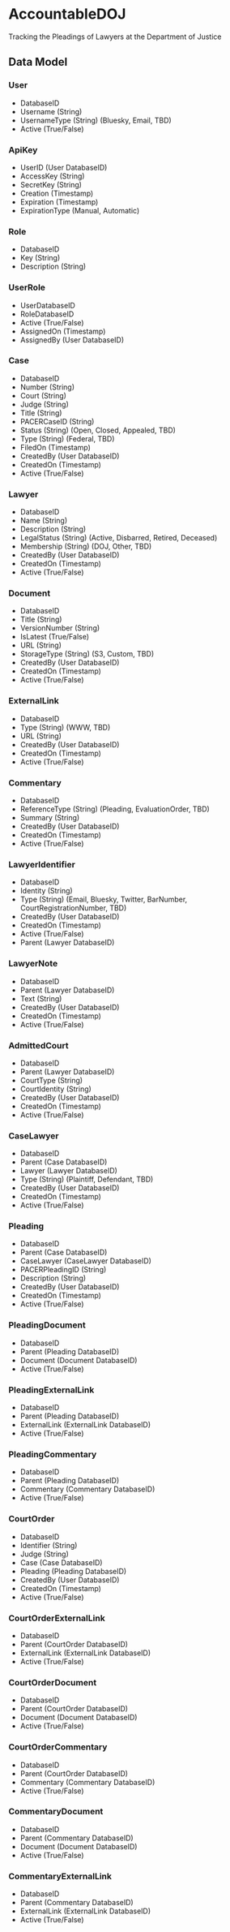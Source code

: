 # AccountableDOJ
Tracking the Pleadings of Lawyers at the Department of Justice

## Data Model

### User
* DatabaseID
* Username (String)
* UsernameType (String) (Bluesky, Email, TBD)
* Active (True/False)

### ApiKey
* UserID (User DatabaseID)
* AccessKey (String)
* SecretKey (String)
* Creation (Timestamp)
* Expiration (Timestamp)
* ExpirationType (Manual, Automatic)

### Role
* DatabaseID
* Key (String)
* Description (String)

### UserRole
* UserDatabaseID
* RoleDatabaseID
* Active (True/False)
* AssignedOn (Timestamp)
* AssignedBy (User DatabaseID)

### Case
* DatabaseID
* Number (String)
* Court (String)
* Judge (String)
* Title (String)
* PACERCaseID (String)
* Status (String) (Open, Closed, Appealed, TBD)
* Type (String) (Federal, TBD)
* FiledOn (Timestamp)
* CreatedBy (User DatabaseID)
* CreatedOn (Timestamp)
* Active (True/False)



### Lawyer
* DatabaseID
* Name (String)
* Description (String)
* LegalStatus (String) (Active, Disbarred, Retired, Deceased)
* Membership (String) (DOJ, Other, TBD)
* CreatedBy (User DatabaseID)
* CreatedOn (Timestamp)
* Active (True/False)

### Document
* DatabaseID
* Title (String)
* VersionNumber (String)
* IsLatest (True/False)
* URL (String)
* StorageType (String) (S3, Custom, TBD)
* CreatedBy (User DatabaseID)
* CreatedOn (Timestamp)
* Active (True/False)

### ExternalLink
* DatabaseID
* Type (String) (WWW, TBD)
* URL (String)
* CreatedBy (User DatabaseID)
* CreatedOn (Timestamp)
* Active (True/False)

### Commentary
* DatabaseID
* ReferenceType (String) (Pleading, EvaluationOrder, TBD)
* Summary (String)
* CreatedBy (User DatabaseID)
* CreatedOn (Timestamp)
* Active (True/False)





### LawyerIdentifier
* DatabaseID
* Identity (String)
* Type (String) (Email, Bluesky, Twitter, BarNumber, CourtRegistrationNumber, TBD)
* CreatedBy (User DatabaseID)
* CreatedOn (Timestamp)
* Active (True/False)
* Parent (Lawyer DatabaseID)

### LawyerNote
* DatabaseID
* Parent (Lawyer DatabaseID)
* Text (String)
* CreatedBy (User DatabaseID)
* CreatedOn (Timestamp)
* Active (True/False)

### AdmittedCourt
* DatabaseID
* Parent (Lawyer DatabaseID)
* CourtType (String)
* CourtIdentity (String)
* CreatedBy (User DatabaseID)
* CreatedOn (Timestamp)
* Active (True/False)

### CaseLawyer
* DatabaseID
* Parent (Case DatabaseID)
* Lawyer (Lawyer DatabaseID)
* Type (String) (Plaintiff, Defendant, TBD)
* CreatedBy (User DatabaseID)
* CreatedOn (Timestamp)
* Active (True/False)


### Pleading
* DatabaseID
* Parent (Case DatabaseID)
* CaseLawyer (CaseLawyer DatabaseID)
* PACERPleadingID (String)
* Description (String)
* CreatedBy (User DatabaseID)
* CreatedOn (Timestamp)
* Active (True/False)

### PleadingDocument
* DatabaseID
* Parent (Pleading DatabaseID)
* Document (Document DatabaseID)
* Active (True/False)

### PleadingExternalLink
* DatabaseID
* Parent (Pleading DatabaseID)
* ExternalLink (ExternalLink DatabaseID)
* Active (True/False)

### PleadingCommentary
* DatabaseID
* Parent (Pleading DatabaseID)
* Commentary (Commentary DatabaseID)
* Active (True/False)

### CourtOrder
* DatabaseID
* Identifier (String)
* Judge (String)
* Case (Case DatabaseID)
* Pleading (Pleading DatabaseID)
* CreatedBy (User DatabaseID)
* CreatedOn (Timestamp)
* Active (True/False)

### CourtOrderExternalLink
* DatabaseID
* Parent (CourtOrder DatabaseID)
* ExternalLink (ExternalLink DatabaseID)
* Active (True/False)

### CourtOrderDocument
* DatabaseID
* Parent (CourtOrder DatabaseID)
* Document (Document DatabaseID)
* Active (True/False)

### CourtOrderCommentary
* DatabaseID
* Parent (CourtOrder DatabaseID)
* Commentary (Commentary DatabaseID)
* Active (True/False)


### CommentaryDocument
* DatabaseID
* Parent (Commentary DatabaseID)
* Document (Document DatabaseID)
* Active (True/False)


### CommentaryExternalLink
* DatabaseID
* Parent (Commentary DatabaseID)
* ExternalLink (ExternalLink DatabaseID)
* Active (True/False)


